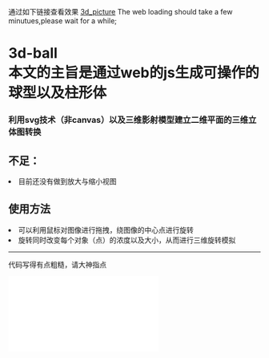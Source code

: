 通过如下链接查看效果
[3d_picture](http://htmlpreview.github.io/?https://github.com/a524631266/3d-ball/blob/master/ball1.html)
The web loading should take a few minutues,please wait for a while;
<h1>3d-ball<br />本文的主旨是通过web的js生成可操作的球型以及柱形体</h1>
<h3>利用svg技术（非canvas）以及三维影射模型建立二维平面的三维立体图转换</h3>
<h2>不足：</h2>
<li>目前还没有做到放大与缩小视图</li>
<h2>使用方法</h2>
<li>可以利用鼠标对图像进行拖拽，绕图像的中心点进行旋转</li>
<li>旋转同时改变每个对象（点）的浓度以及大小，从而进行三维旋转模拟</li>
<hr>
<p>代码写得有点粗糙，请大神指点</p>

![Screenshot](ball1.html)
<div id="normal_sphere">

</div>
<div id="abnormal_sphere">

</div>
<div id="normal_cy">

</div>
<div id="abnormal_cy">

</div>
<script src="somjs/jquery-1.8.3.min.js" type="text/javascript" charset="utf-8"></script>
<script src="somjs/d3.v2.js" type="text/javascript" charset="utf-8"></script>
<script src="somjs/draw_ball.js" type="text/javascript" charset="utf-8"></script>

